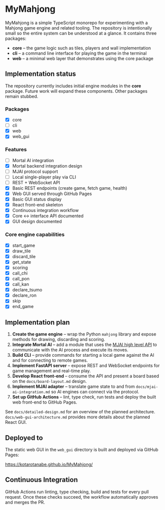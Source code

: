 # MyMahjong

MyMahjong is a simple TypeScript monorepo for experimenting with a Mahjong game engine and related tooling.  The repository is intentionally small so the entire system can be understood at a glance.  It contains three packages:

- **core** – the game logic such as tiles, players and wall implementation
- **cli** – a command line interface for playing the game in the terminal
- **web** – a minimal web layer that demonstrates using the core package

## Implementation status

The repository currently includes initial engine modules in the **core**
package. Future work will expand these components. Other packages remain stubbed.

### Packages

 - [x] core
 - [ ] cli
 - [x] web
 - [x] web_gui

### Features

- [ ] Mortal AI integration
- [x] Mortal backend integration design
- [ ] MJAI protocol support
- [ ] Local single-player play via CLI
- [ ] REST + WebSocket API
- [x] Basic REST endpoints (create game, fetch game, health)
- [x] Web GUI served through GitHub Pages
- [x] Basic GUI status display
- [x] React front-end skeleton
- [x] Continuous integration workflow
- [x] Core <-> interface API documented
- [x] GUI design documented

### Core engine capabilities

- [x] start_game
- [x] draw_tile
- [x] discard_tile
- [x] get_state
- [x] scoring
- [x] call_chi
- [x] call_pon
- [x] call_kan
- [x] declare_tsumo
- [x] declare_ron
- [x] skip
- [x] end_game

## Implementation plan

1. **Create the game engine** – wrap the Python `mahjong` library and expose
   methods for drawing, discarding and scoring.
2. **Integrate Mortal AI** – add a module that uses the
   [MJAI high level API](https://mjai.app/docs/highlevel-api) to communicate with
   the AI process and execute its moves.
3. **Build CLI** – provide commands for starting a local game against the AI and
   for connecting to remote games.
4. **Implement FastAPI server** – expose REST and WebSocket endpoints for game
   management and real-time play.
5. **Develop React front-end** – consume the API and present a board based on the
   `docs/board-layout.md` design.
6. **Implement MJAI adapter** – translate game state to and from
   `docs/mjai-ai-integration.md` so AI engines can connect via the protocol.
7. **Set up GitHub Actions** – lint, type check, run tests and deploy the built
   web front-end to GitHub Pages.

See `docs/detailed-design.md` for an overview of the planned architecture.
`docs/web-gui-architecture.md` provides more details about the planned React GUI.

## Deployed to

The static web GUI in the `web_gui` directory is built and deployed via GitHub Pages:

https://kotarotanabe.github.io/MyMahjong/

## Continuous Integration

GitHub Actions run linting, type checking, build and tests for every pull request.
Once these checks succeed, the workflow automatically approves and merges the PR.
